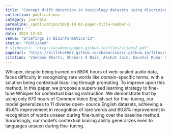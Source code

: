 ```yaml
---
title: "Concept drift detection in toxicology datasets using discriminative subgraph-based drift detector"
collection: publications
category: journals
permalink: /publication/2010-10-01-paper-title-number-2
excerpt: ''
date: 2022-12-03
venue: "Briefings in Bioinformatics'23"
status: "Published"
# slidesurl: 'http://academicpages.github.io/files/slides2.pdf'
paperurl: 'https://killshot667.github.io/shabarisnair.github.io/files/concept.pdf'
citation: 'Vandana Bharti, Shabari S Nair, Akshat Jain, Kaushal Kumar Shukla, Bhaskar Biswas'
---
```


Whisper, despite being trained on 680K hours of web-scaled audio data, faces difficulty in recognizing rare words like domain-specific terms, with a solution being contextual bias- ing through prompting. To improve upon this method, in this
paper, we propose a supervised learning strategy to fine-tune Whisper for contextual biasing instruction. We demonstrate that by using only 670 hours of Common Voice English set for fine-tuning, our model generalizes to 11 diverse open- source English datasets, achieving a 45.6% improvement in recognition of rare words and 60.8% improvement in recognition of words unseen during fine-tuning over the baseline method. Surprisingly, our model’s contextual biasing ability generalizes even to languages unseen during fine-tuning.